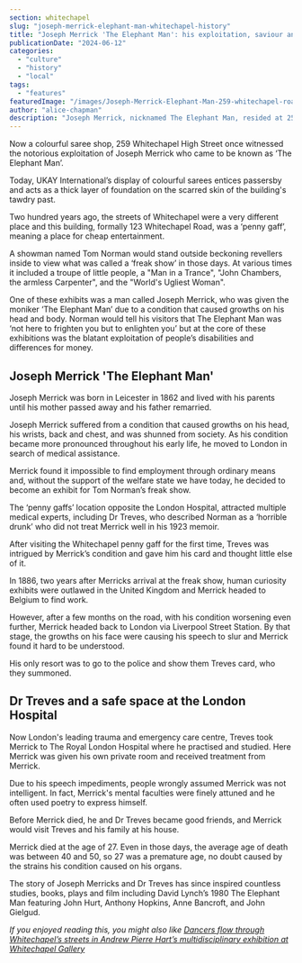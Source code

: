 ```yaml
---
section: whitechapel
slug: "joseph-merrick-elephant-man-whitechapel-history"
title: "Joseph Merrick 'The Elephant Man': his exploitation, saviour and early death in Whitechapel"
publicationDate: "2024-06-12"
categories: 
  - "culture"
  - "history"
  - "local"
tags: 
  - "features"
featuredImage: "/images/Joseph-Merrick-Elephant-Man-259-whitechapel-road.jpg"
author: "alice-chapman"
description: "Joseph Merrick, nicknamed The Elephant Man, resided at 259 Whitechapel Road in Tower Hamlets."
---
```


Now a colourful saree shop, 259 Whitechapel High Street once witnessed the notorious exploitation of Joseph Merrick who came to be known as ‘The Elephant Man’.

Today, UKAY International’s display of colourful sarees entices passersby and acts as a thick layer of foundation on the scarred skin of the building's tawdry past. 

Two hundred years ago, the streets of Whitechapel were a very different place and this building, formally 123 Whitechapel Road, was a ‘penny gaff’, meaning a place for cheap entertainment. 

A showman named Tom Norman would stand outside beckoning revellers inside to view what was called a ‘freak show’ in those days. At various times it included a troupe of little people, a "Man in a Trance", "John Chambers, the armless Carpenter", and the "World's Ugliest Woman".

One of these exhibits was a man called Joseph Merrick, who was given the moniker ‘The Elephant Man’ due to a condition that caused growths on his head and body. Norman would tell his visitors that The Elephant Man was ‘not here to frighten you but to enlighten you’ but at the core of these exhibitions was the blatant exploitation of people’s disabilities and differences for money.

## Joseph Merrick 'The Elephant Man'

Joseph Merrick was born in Leicester in 1862 and lived with his parents until his mother passed away and his father remarried. 

Joseph Merrick suffered from a condition that caused growths on his head, his wrists, back and chest, and was shunned from society. As his condition became more pronounced throughout his early life, he moved to London in search of medical assistance. 

Merrick found it impossible to find employment through ordinary means and, without the support of the welfare state we have today, he decided to become an exhibit for Tom Norman’s freak show. 

The ‘penny gaffs’ location opposite the London Hospital, attracted multiple medical experts, including Dr Treves, who described Norman as a ‘horrible drunk’ who did not treat Merrick well in his 1923 memoir.

After visiting the Whitechapel penny gaff for the first time, Treves was intrigued by Merrick’s condition and gave him his card and thought little else of it. 

In 1886, two years after Merricks arrival at the freak show, human curiosity exhibits were outlawed in the United Kingdom and Merrick headed to Belgium to find work.

However, after a few months on the road, with his condition worsening even further, Merrick headed back to London via Liverpool Street Station. By that stage, the growths on his face were causing his speech to slur and Merrick found it hard to be understood. 

His only resort was to go to the police and show them Treves card, who they summoned. 

## Dr Treves and a safe space at the London Hospital 

Now London's leading trauma and emergency care centre, Treves took Merrick to The Royal London Hospital where he practised and studied. Here Merrick was given his own private room and received treatment from Merrick.

Due to his speech impediments, people wrongly assumed Merrick was not intelligent. In fact, Merrick's mental faculties were finely attuned and he often used poetry to express himself.

Before Merrick died, he and Dr Treves became good friends, and Merrick would visit Treves and his family at his house.

Merrick died at the age of 27. Even in those days, the average age of death was between 40 and 50, so 27 was a premature age, no doubt caused by the strains his condition caused on his organs.

The story of Joseph Merricks and Dr Treves has since inspired countless studies, books, plays and film including David Lynch’s 1980 The Elephant Man featuring John Hurt, Anthony Hopkins, Anne Bancroft, and John Gielgud.

_If you enjoyed reading this, you might also like [Dancers flow through Whitechapel’s streets in Andrew Pierre Hart’s multidisciplinary exhibition at Whitechapel Gallery](https://whitechapellondon.co.uk/andrew-pierre-hart-whitechapel-gallery-exhibition/)_
